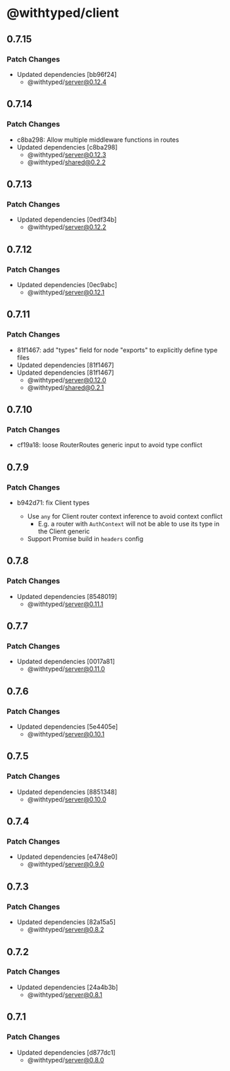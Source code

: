 # @withtyped/client

## 0.7.15

### Patch Changes

- Updated dependencies [bb96f24]
  - @withtyped/server@0.12.4

## 0.7.14

### Patch Changes

- c8ba298: Allow multiple middleware functions in routes
- Updated dependencies [c8ba298]
  - @withtyped/server@0.12.3
  - @withtyped/shared@0.2.2

## 0.7.13

### Patch Changes

- Updated dependencies [0edf34b]
  - @withtyped/server@0.12.2

## 0.7.12

### Patch Changes

- Updated dependencies [0ec9abc]
  - @withtyped/server@0.12.1

## 0.7.11

### Patch Changes

- 81f1467: add "types" field for node "exports" to explicitly define type files
- Updated dependencies [81f1467]
- Updated dependencies [81f1467]
  - @withtyped/server@0.12.0
  - @withtyped/shared@0.2.1

## 0.7.10

### Patch Changes

- cf19a18: loose RouterRoutes generic input to avoid type conflict

## 0.7.9

### Patch Changes

- b942d71: fix Client types

  - Use `any` for Client router context inference to avoid context conflict
    - E.g. a router with `AuthContext` will not be able to use its type in the Client generic
  - Support Promise build in `headers` config

## 0.7.8

### Patch Changes

- Updated dependencies [8548019]
  - @withtyped/server@0.11.1

## 0.7.7

### Patch Changes

- Updated dependencies [0017a81]
  - @withtyped/server@0.11.0

## 0.7.6

### Patch Changes

- Updated dependencies [5e4405e]
  - @withtyped/server@0.10.1

## 0.7.5

### Patch Changes

- Updated dependencies [8851348]
  - @withtyped/server@0.10.0

## 0.7.4

### Patch Changes

- Updated dependencies [e4748e0]
  - @withtyped/server@0.9.0

## 0.7.3

### Patch Changes

- Updated dependencies [82a15a5]
  - @withtyped/server@0.8.2

## 0.7.2

### Patch Changes

- Updated dependencies [24a4b3b]
  - @withtyped/server@0.8.1

## 0.7.1

### Patch Changes

- Updated dependencies [d877dc1]
  - @withtyped/server@0.8.0
